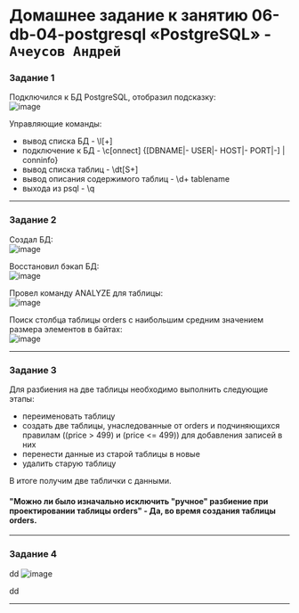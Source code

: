 # Домашнее задание к занятию 06-db-04-postgresql «PostgreSQL» - `Ачеусов Андрей`

### Задание 1
Подключился к БД PostgreSQL, отобразил подсказку:  
![image](https://github.com/AndrewAche/HW_ALL/assets/121398221/b604854e-6f28-4001-af67-fd64a2271c5a)  
  
Управляющие команды:  
* вывод списка БД - \l[+]  
* подключение к БД - \c[onnect] {[DBNAME|- USER|- HOST|- PORT|-] | conninfo}  
* вывод списка таблиц - \dt[S+]  
* вывод описания содержимого таблиц - \d+ tablename  
* выхода из psql - \q  

---


### Задание 2

Создал БД:  
![image](https://github.com/AndrewAche/HW_ALL/assets/121398221/492d5c8d-520f-4d7b-93a9-24b1a2fc2026)  
  
Восстановил бэкап БД:  
![image](https://github.com/AndrewAche/HW_ALL/assets/121398221/ede147a1-fd5b-41c0-bd23-3a966aebe2d1)   
  
Провел команду ANALYZE для таблицы:  
![image](https://github.com/AndrewAche/HW_ALL/assets/121398221/67ca5108-f9bf-44c7-97f7-4d16630a14ed)  
  
Поиск столбца таблицы orders с наибольшим средним значением размера элементов в байтах:  
![image](https://github.com/AndrewAche/HW_ALL/assets/121398221/55ce4f22-aaf7-4747-bee8-9b3ddbfb71ed)  


---


### Задание 3

Для разбиения на две таблицы необходимо выполнить следующие этапы:  
  
* переименовать таблицу  
* создать две таблицы, унаследованные от orders и подчиняющихся правилам ((price > 499) и (price <= 499)) для добавления записей в них   
* перенести данные из старой таблицы в новые  
* удалить старую таблицу  
  
В итоге получим две таблички с данными.  
  
  
#### "Можно ли было изначально исключить "ручное" разбиение при проектировании таблицы orders" - Да, во время создания таблицы orders.

---


### Задание 4

dd
![image](https://github.com/AndrewAche/HW_ALL/assets/121398221/22732ded-bff3-4a44-8ba7-d878ace2158d)   
  
dd



---
